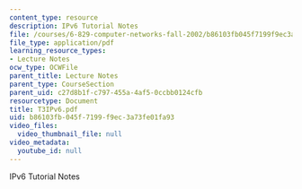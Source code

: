 ```yaml
---
content_type: resource
description: IPv6 Tutorial Notes
file: /courses/6-829-computer-networks-fall-2002/b86103fb045f7199f9ec3a73fe01fa93_T3IPv6.pdf
file_type: application/pdf
learning_resource_types:
- Lecture Notes
ocw_type: OCWFile
parent_title: Lecture Notes
parent_type: CourseSection
parent_uid: c27d8b1f-c797-455a-4af5-0ccbb0124cfb
resourcetype: Document
title: T3IPv6.pdf
uid: b86103fb-045f-7199-f9ec-3a73fe01fa93
video_files:
  video_thumbnail_file: null
video_metadata:
  youtube_id: null
---
```

IPv6 Tutorial Notes